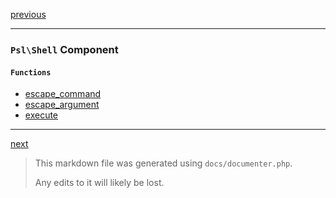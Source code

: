 [previous](secure-random.md)

---

### `Psl\Shell` Component

#### `Functions`

- [escape_command](./../../src/Psl/Shell/escape_command.php#L14)
- [escape_argument](./../../src/Psl/Shell/escape_argument.php#L17)
- [execute](./../../src/Psl/Shell/execute.php#L37)



---

[next](str.md)

> This markdown file was generated using `docs/documenter.php`.
>
> Any edits to it will likely be lost.
